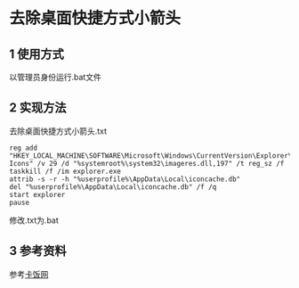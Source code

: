# 去除桌面快捷方式小箭头
## 1 使用方式
以管理员身份运行.bat文件

## 2 实现方法
去除桌面快捷方式小箭头.txt
```
reg add "HKEY_LOCAL_MACHINE\SOFTWARE\Microsoft\Windows\CurrentVersion\Explorer\Shell Icons" /v 29 /d "%systemroot%\system32\imageres.dll,197" /t reg_sz /f
taskkill /f /im explorer.exe
attrib -s -r -h "%userprofile%\AppData\Local\iconcache.db"
del "%userprofile%\AppData\Local\iconcache.db" /f /q
start explorer
pause
```
修改.txt为.bat

## 3 参考资料
参考[卡饭网](https://www.kafan.cn/A/jv4z90go3r.html)

